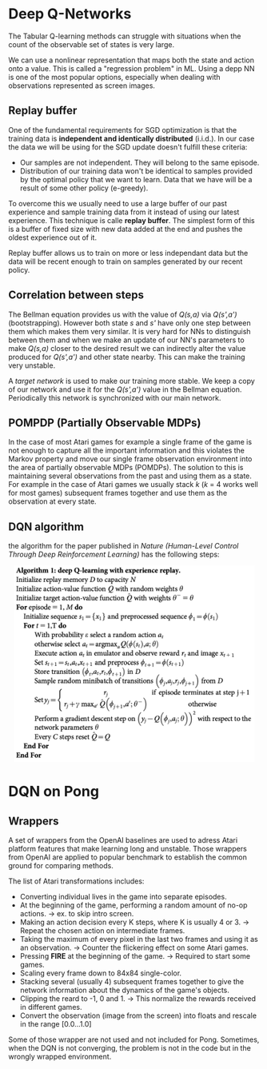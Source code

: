 # Deep Q-Networks

The Tabular Q-learning methods can struggle with situations when the count of
the observable set of states is very large.

We can use a nonlinear representation that maps both the state and action onto
a value. This is called a "regression problem" in ML. Using a depp NN is one of
the most popular options, especially when dealing with observations represented
as screen images.

## Replay buffer

One of the fundamental requirements for SGD optimization is that the training
data is **independent and identically distributed** (i.i.d.). In our case
the data we will be using for the SGD update doesn't fulfill these criteria:
+ Our samples are not independent. They will belong to the same episode.
+ Distribution of our training data won't be identical to samples provided by the optimal policy that we want to learn. Data that we have will be a result of some other policy (e-greedy).

To overcome this we usually need to use a large buffer of our past experience and sample training data from it instead of using our latest experience. This technique is calle **replay buffer**. The simplest form of this is a buffer of fixed size with new data added at the end and pushes the oldest experience out of it.

Replay buffer allows us to train on more or less independant data but the data will be recent enough to train on samples generated by our recent policy.

## Correlation between steps

The Bellman equation provides us with the value of *Q(s,a)* via *Q(s',a')* (bootstrapping). However both state *s* and *s'* have only one step between them which makes them very similar. It is very hard for NNs to distinguish between them and when we make an update of our NN's parameters to make *Q(s,a)* closer to the desired result we can indirectly alter the value produced for *Q(s',a')* and other state nearby. This can make the training very unstable.

A *target network* is used to make our training more stable. We keep a copy of our network and use it for the *Q(s',a')* value in the Bellman equation. Periodically this network is synchronized with our main network.

## POMPDP (Partially Observable MDPs)

In the case of most Atari games for example a single frame of the game is not enough to capture all the important information and this violates the Markov property and move our single frame observation environment into the area of partially observable MDPs (POMDPs). The solution to this is maintaining several observations from the past and using them as a state. For example in the case of Atari games we usually stack *k* (*k* = 4 works well for most games) subsequent frames together and use them as the observation at every state.

## DQN algorithm

the algorithm for the paper published in *Nature (Human-Level Control Through Deep Reinforcement Learning)* has the following steps:

<p align="center">
<img
src="./Images/DQN_algo.png"
alt="Update rule" title="Update rule" width="482" height="393" />
</p>

# DQN on Pong

## Wrappers

A set of wrappers from the OpenAI baselines are used to adress Atari platform features that make learning long and unstable. Those wrappers from OpenAI are applied to popular benchmark to establish the common ground for comparing methods.

The list of Atari transformations includes:
+ Converting individual lives in the game into separate episodes.
+ At the beginning of the game, performing a random amount of no-op actions.
-> ex. to skip intro screen.
+ Making an action decision every K steps, where K is usually 4 or 3.
-> Repeat the chosen action on intermediate frames.
+ Taking the maximum of every pixel in the last two frames and using it as an observation.
-> Counter the flickering effect on some Atari games.
+ Pressing **FIRE** at the beginning of the game.
-> Required to start some games.
+ Scaling every frame down to 84x84 single-color.
+ Stacking several (usually 4) subsequent frames together to give the network information about the dynamics of the game's objects.
+ Clipping the reard to -1, 0 and 1.
-> This normalize the rewards received in different games.
+ Convert the observation (image from the screen) into floats and rescale in the range \[0.0...1.0]

Some of those wrapper are not used and not included for Pong. Sometimes, when the DQN is not converging, the problem is not in the code but in the wrongly wrapped environment.